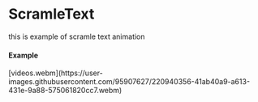 # ScramleText
this is example of scramle text animation

<h4>Example</h4>
[videos.webm](https://user-images.githubusercontent.com/95907627/220940356-41ab40a9-a613-431e-9a88-575061820cc7.webm)
